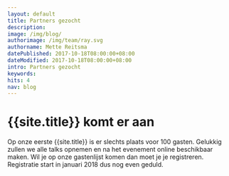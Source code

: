```yaml
---
layout: default
title: Partners gezocht
description:
image: /img/blog/
authorimage: /img/team/ray.svg
authorname: Mette Reitsma
datePublished: 2017-10-18T08:00:00+08:00
dateModified: 2017-10-18T08:00:00+08:00
intro: Partners gezocht
keywords:
hits: 4
nav: blog
---
```


# {{site.title}} komt er aan

<a href="{{site.url}}{{page.url}}" title="{{ page.title }}"><amp-img noloading width="100" height="100" alt="{{ page.title }}" layout="responsive" src="{{site.static-url}}{{ page.image }}" class="photo pull-left"></amp-img></a>

Op onze eerste {{site.title}} is er slechts plaats voor 100 gasten. Gelukkig zullen we alle talks opnemen en na het evenement online beschikbaar maken. Wil je op onze gastenlijst komen dan moet je je registreren. Registratie start in januari 2018 dus nog even geduld.
